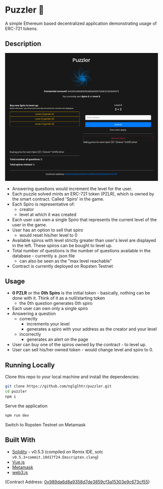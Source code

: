# Puzzler :game_die:

A simple Ethereum based decentralized application demonstrating usage of ERC-721 tokens.

## Description

<!-- ![Puzzler](./puzzler.png) -->
<p align = center><img src="./puzzler.png" center></p>

- Answering questions would increment the level for the user.
- Each puzzle solved mints an ERC-721 token (PZLR), which is owned by the smart contract. Called 'Spiro' in the game.
- Each Spiro is representative of: 
  - creator 
  - level at which it was created
- Each user can own a single Spiro that represents the current level of the user in the game.
- User has an option to sell that spiro
  - would reset his/her level to 0
- Available spiros with level strictly greater than user's level are displayed in the left. These spiros can be bought to level up. 
- Total number of questions is the number of questions available in the database - currently a .json file
  - can also be seen as the "max level reachable"
- Contract is currently deployed on Ropsten Testnet

## Usage

- **0 PZLR** or the **0th Spiro** is the initial token - basically, nothing can be done with it. Think of it as a null/starting token
  - the 0th question generates 0th spiro
- Each user can own only a single spiro
- Answering a question 
  - correctly
    - increments your level
    - generates a spiro with your address as the creator and your level
  - incorrectly
    - generates an alert on the page
- User can buy one of the spiros owned by the contract - to level up.
- User can sell his/her owned token - would change level and spiro to 0.

## Running Locally

Clone this repo to your local machine and install the dependencies:

```bash
git clone https://github.com/nglglhtr/puzzler.git
cd puzzler
npm i
```
Serve the application

```bash
npm run dev
```
Switch to Ropsten Testnet on Metamask

## Built With

* [Solidity](https://solidity.readthedocs.io/en/v0.5.3/) - v0.5.3 (compiled on Remix IDE, solc `v0.5.3+commit.10d17f24.Emscripten.clang`)
* [Vue.js](https://vuejs.org/) 
* [Metamask](https://metamask.io/)
* [web3.js](https://github.com/ethereum/web3.js/)


(Contract Address: [0x989da6d8a9358d7de3859cf3a15303e9c673cf55](https://ropsten.etherscan.io/token/0x989da6d8a9358d7de3859cf3a15303e9c673cf55))